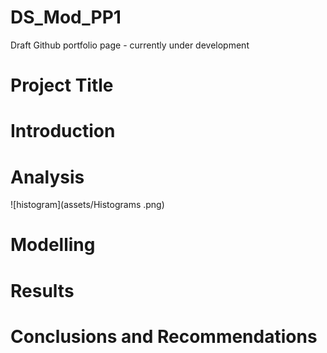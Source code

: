 # DS_Mod_PP1
Draft Github portfolio page - currently under development
# Project Title 

# Introduction

# Analysis
![histogram](assets/Histograms .png) 
# Modelling

# Results

# Conclusions and Recommendations 

